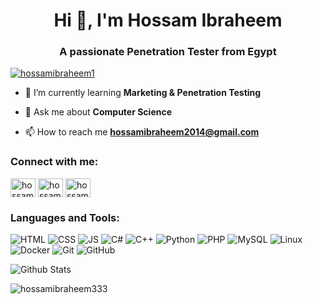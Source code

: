 <h1 align="center">Hi 👋, I'm Hossam Ibraheem</h1>
<h3 align="center">A passionate Penetration Tester from Egypt</h3>

<p align="left"> <a href="https://twitter.com/hossamibraheem1" target="blank"><img src="https://img.shields.io/twitter/follow/hossamibraheem1?logo=twitter&style=for-the-badge" alt="hossamibraheem1" /></a> </p>

- 🌱 I’m currently learning **Marketing & Penetration Testing**

- 💬 Ask me about **Computer Science**

- 📫 How to reach me **hossamibraheem2014@gmail.com**

<h3 align="left">Connect with me:</h3>
<p align="left">
  
  <a href="https://twitter.com/hossamibraheem1" target="blank">
<img align="center" src="https://cdn.jsdelivr.net/npm/simple-icons@3.0.1/icons/twitter.svg" alt="hossamibraheem1" height="30" width="40" /></a>
  <a href="https://linkedin.com/in/hossamibraheem" target="blank">
<img align="center" src="https://cdn.jsdelivr.net/npm/simple-icons@3.0.1/icons/linkedin.svg" alt="hossamibraheem" height="30" width="40" /></a>
  <a href="https://fb.com/hossamibraheem333" target="blank"><img align="center" src="https://cdn.jsdelivr.net/npm/simple-icons@3.0.1/icons/facebook.svg" alt="hossamibraheem333" height="30" width="40" /></a>
</p>

<h3 align="left">Languages and Tools:</h3>

![HTML](https://img.shields.io/badge/-HTML-orange?style=flat-square&logo=HTML5)
![CSS](https://img.shields.io/badge/-CSS-blue?style=flat-square&logo=CSS3)
![JS](https://img.shields.io/badge/-JS-black?style=flat-square&logo=javascript)
![C#](https://img.shields.io/badge/-C%23-00599C?style=flat-square&logo=C#)
![C++](https://img.shields.io/badge/-C++-00599C?style=flat-square&logo=c)
![Python](https://img.shields.io/badge/-Python-black?style=flat-square&logo=Python)
![PHP](https://img.shields.io/badge/-PHP-black?style=flat-square&logo=php)
![MySQL](https://img.shields.io/badge/-MySQL-gray?style=flat-square&logo=mysql)
![Linux](https://img.shields.io/badge/-Linux-gray?style=flat-square&logo=linux)
![Docker](https://img.shields.io/badge/-Docker-black?style=flat-square&logo=docker)
![Git](https://img.shields.io/badge/-Git-black?style=flat-square&logo=git)
![GitHub](https://img.shields.io/badge/-GitHub-181717?style=flat-square&logo=github)


![Github Stats](https://github-readme-stats.vercel.app/api?username=hossamibraheem333&count_private=true&show_icons=true&include_all_commits=true&theme=light)

<p><img align="center" src="https://github-readme-stats.vercel.app/api/top-langs?username=hossamibraheem333&show_icons=true&locale=en&layout=compact" alt="hossamibraheem333" /></p>
